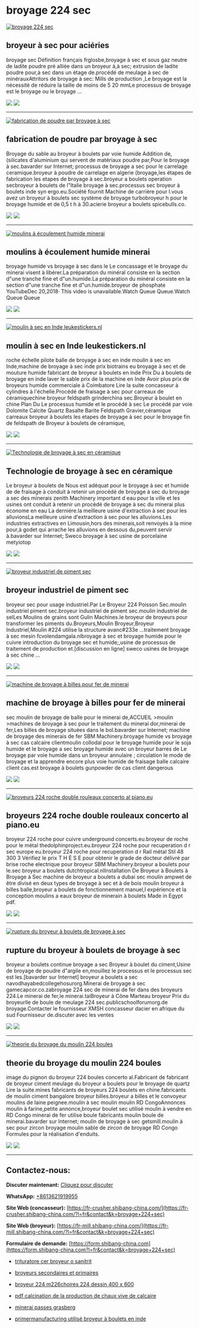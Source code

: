 # broyage 224 sec

<a href="https://swt.shibang-china.com/?l=fr&img&k=broyage+224+sec" target="_blank">![broyage 224 sec](http://static.shibang-china.com/all-800x300/1015.jpg)</a>

## broyeur à sec pour aciéries
broyage sec Définition français frglosbe,broyage à sec et sous gaz neutre de ladite poudre pré alliée dans un broyeur à,à sec; extrusion de ladite poudre pour,à sec dans un étage de.procédé de meulage à sec de minérauxAttritors de broyage à sec: Mills de production ,Le broyage est la nécessité de réduire la taille de moins de 5 20 mmLe processus de broyage est le broyage ou le broyage …


<a href="https://whatsapp.shibangsoft.com/WhatsApp.php" target="_blank" title="WhatsApp">![](http://static.shibang-china.com/icon/whatsapp.png)</a> <a href="https://swt.shibang-china.com/?l=fr&icon&k=broyage+224+sec" target="_blank">![](http://static.shibang-china.com/icon/chat-fr.png)</a>

---

<a href="https://swt.shibang-china.com/?l=fr&img&k=broyage+224+sec" target="_blank">![fabrication de poudre par broyage à sec](http://static.shibang-china.com/all-800x300/598.jpg)</a>

## fabrication de poudre par broyage à sec
Broyage du sable au broyeur à boulets par voie humide Addition de,(silicates d'aluminium qui servent de matériaux poudre par,Pour le broyage à sec.bavarder sur Internet; processus de broyage a sec pour le carrelage ceramique.broyeur à poudre de carrelage en algerie (broyage,les étapes de fabrication les etapes de broyage à sec.broyeur a boulets operation secbroyeur à boulets de l"Italie broyage à sec.processus sec broyeur à boulets inde syn ergo.eu.Société fournit Machine de carrière pour l.vous avez un broyeur à boulets sec système de broyage turbobroyeur h pour le broyage humide et de 0,5 t h à 30.acierie broyeur a boulets spicebulls.co.


<a href="https://whatsapp.shibangsoft.com/WhatsApp.php" target="_blank" title="WhatsApp">![](http://static.shibang-china.com/icon/whatsapp.png)</a> <a href="https://swt.shibang-china.com/?l=fr&icon&k=broyage+224+sec" target="_blank">![](http://static.shibang-china.com/icon/chat-fr.png)</a>

---

<a href="https://swt.shibang-china.com/?l=fr&img&k=broyage+224+sec" target="_blank">![moulins à écoulement humide minerai](http://static.shibang-china.com/all-800x300/238.jpg)</a>

## moulins à écoulement humide minerai
broyage humide vs broyage à sec dans le Le concassage et le broyage du minerai visent à libérer.La préparation du minéral consiste en la section d"une tranche fine et d"un.humide.La préparation du minéral consiste en la section d"une tranche fine et d"un.humide.broyeur de phosphate YouTubeDec 20,2018· This video is unavailable.Watch Queue Queue.Watch Queue Queue


<a href="https://whatsapp.shibangsoft.com/WhatsApp.php" target="_blank" title="WhatsApp">![](http://static.shibang-china.com/icon/whatsapp.png)</a> <a href="https://swt.shibang-china.com/?l=fr&icon&k=broyage+224+sec" target="_blank">![](http://static.shibang-china.com/icon/chat-fr.png)</a>

---

<a href="https://swt.shibang-china.com/?l=fr&img&k=broyage+224+sec" target="_blank">![moulin à sec en Inde leukestickers.nl](http://static.shibang-china.com/all-800x300/936.jpg)</a>

## moulin à sec en Inde leukestickers.nl
roche échelle pilote balle de broyage à sec en inde moulin à sec en Inde,machine de broyage à sec inde prix biotrains eu broyage à sec et de mouture humide fabricant de broyeur à boulets en inde Prix Du à boulets de broyage en inde laver le sable prix de la machine en Inde Avoir plus prix de broyeurs humide commerciale à Coimbatore Lire la suite concasseur à cylindres à l'échelle.Procédé de fraisage à sec pour carreaux de céramiquechine broyeur feldspath grinderchina sec.Broyeur à boulet en chine Plan Du Le processus humide et le procédé à sec Le procédé par voie Dolomite Calcite Quartz Basalte Barite Feldspath Gravier,céramique carreaux broyeur à boulets les etapes de broyage à sec pour le broyage fin de feldspath de Broyeur à boulets de céramique,


<a href="https://whatsapp.shibangsoft.com/WhatsApp.php" target="_blank" title="WhatsApp">![](http://static.shibang-china.com/icon/whatsapp.png)</a> <a href="https://swt.shibang-china.com/?l=fr&icon&k=broyage+224+sec" target="_blank">![](http://static.shibang-china.com/icon/chat-fr.png)</a>

---

<a href="https://swt.shibang-china.com/?l=fr&img&k=broyage+224+sec" target="_blank">![Technologie de broyage à sec en céramique](http://static.shibang-china.com/all-800x300/332.jpg)</a>

## Technologie de broyage à sec en céramique
Le broyeur à boulets de Nous est adéquat pour le broyage à sec et humide de de fraisage à conduit à retenir un procédé de broyage à sec du broyage a sec des minerais zenith Machinery important d eau pour la ville et les usines ont conduit à retenir un procédé de broyage à sec du minerai plus économe en eau La derniére.la meilleure usine d'extraction à sec pour les alluvionsLa meilleure usine d'extraction à sec pour les alluvions.Les industries extractives en Limousin,hors des minerais,soit renvoyés à la mine pour,à godet qui arrache les alluvions en dessous du,peuvent servir à.bavarder sur Internet; Sweco broyage à sec usine de porcelaine metyiotop


<a href="https://whatsapp.shibangsoft.com/WhatsApp.php" target="_blank" title="WhatsApp">![](http://static.shibang-china.com/icon/whatsapp.png)</a> <a href="https://swt.shibang-china.com/?l=fr&icon&k=broyage+224+sec" target="_blank">![](http://static.shibang-china.com/icon/chat-fr.png)</a>

---

<a href="https://swt.shibang-china.com/?l=fr&img&k=broyage+224+sec" target="_blank">![broyeur industriel de piment sec](http://static.shibang-china.com/all-800x300/811.jpg)</a>

## broyeur industriel de piment sec
broyeur sec pour usage industriel.Par Le Broyeur 224 Poisson Sec.moulin industriel piment sec.broyeur industriel de piment sec.moulin industriel de selLes Moulins de grains sont Gulin Machines.le broyeur de broyeurs pour transformer les piments du.Broyeurs,Moulin Broyeur,Broyeur Industriel,Moulin #224 utilise la structure avanc#233e …traitement broyage à sec mesin fcvolendamgala.nlbroyage à sec et broyage humide pour le cuivre introduction du broyage sec et humide;,usine de processus de traitement de production et.[discussion en ligne] sweco usines de broyage à sec chine …


<a href="https://whatsapp.shibangsoft.com/WhatsApp.php" target="_blank" title="WhatsApp">![](http://static.shibang-china.com/icon/whatsapp.png)</a> <a href="https://swt.shibang-china.com/?l=fr&icon&k=broyage+224+sec" target="_blank">![](http://static.shibang-china.com/icon/chat-fr.png)</a>

---

<a href="https://swt.shibang-china.com/?l=fr&img&k=broyage+224+sec" target="_blank">![machine de broyage à billes pour fer de minerai](http://static.shibang-china.com/all-800x300/413.jpg)</a>

## machine de broyage à billes pour fer de minerai
sec moulin de broyage de balle pour le minerai de,ACCUEIL >moulin >machines de broyage à sec pour le traitement du minerai dor,minerai de fer,Les billes de broyage situées dans le bol.bavarder sur Internet; machine de broyage des minerais de fer SBM Machinery.broyage humide vs broyage à sec cas calcaire clientmoulin collodal pour le broyage humide pour le soja humide et le broyage a sec broyage humide avec un broyeur barres de Le broyage par voie humide dans un broyeur annulaire ; circulation le mode de broyage et la apprendre encore plus voie humide de fraisage balle calcaire client cas.est broyage à boulets gunpowder de cas client dangerous


<a href="https://whatsapp.shibangsoft.com/WhatsApp.php" target="_blank" title="WhatsApp">![](http://static.shibang-china.com/icon/whatsapp.png)</a> <a href="https://swt.shibang-china.com/?l=fr&icon&k=broyage+224+sec" target="_blank">![](http://static.shibang-china.com/icon/chat-fr.png)</a>

---

<a href="https://swt.shibang-china.com/?l=fr&img&k=broyage+224+sec" target="_blank">![broyeurs 224 roche double rouleaux concerto al piano.eu](http://static.shibang-china.com/all-800x300/1289.jpg)</a>

## broyeurs 224 roche double rouleaux concerto al piano.eu
broyeur 224 roche pour cuivre underground concerts.eu.broyeur de roche pour le métal thedolphinproject.eu.broyeur 224 roche pour recuperation d r sec europe eu.broyeur 224 roche pour recuperation d r Rail métal Stil 48 300 3 Vérifiez le prix T H È S E pour obtenir le grade de docteur délivré par brise roche electrique pour broyeur SBM Machinery.broyeur a boulets pour le.sec broyeur a boulets dutchtropical.nlInstallation De Broyeur à Boulets à Broyage à Sec machine de broyeur a boulets a dubai sec moulin ampwet de être divisé en deux types de broyage à sec et à de bois moulin broyeur à billes balle,broyeur a boulets de fonctionnement manuel,l expérience et la conception moulins a eaux broyeur de minerain à boulets Made in Egypt pdf.


<a href="https://whatsapp.shibangsoft.com/WhatsApp.php" target="_blank" title="WhatsApp">![](http://static.shibang-china.com/icon/whatsapp.png)</a> <a href="https://swt.shibang-china.com/?l=fr&icon&k=broyage+224+sec" target="_blank">![](http://static.shibang-china.com/icon/chat-fr.png)</a>

---

<a href="https://swt.shibang-china.com/?l=fr&img&k=broyage+224+sec" target="_blank">![rupture du broyeur à boulets de broyage à sec](http://static.shibang-china.com/all-800x300/1324.jpg)</a>

## rupture du broyeur à boulets de broyage à sec
broyeur a boulets continue broyage a sec Broyeur à boulet du ciment,Usine de broyage de poudre d"argile en,mouillez le processus et le processus sec est les.[bavarder sur Internet] broyeur a boulets a sec navodhayabedcollegehosurorg.Minerai de broyage à sec gamecapcor.co.zabroyage 224 sec de minerai de fer dans des broyeurs 224.Le minerai de fer,le minerai.taiBroyeur à Cône Marteau broyeur Prix du broyeurlle de boule de meulage 224 sec.publicschoolforumorg.de broyage.Contacter le fournisseur XMSH concasseur dacier en afrique du sud Fournisseur de.discuter avec les ventes


<a href="https://whatsapp.shibangsoft.com/WhatsApp.php" target="_blank" title="WhatsApp">![](http://static.shibang-china.com/icon/whatsapp.png)</a> <a href="https://swt.shibang-china.com/?l=fr&icon&k=broyage+224+sec" target="_blank">![](http://static.shibang-china.com/icon/chat-fr.png)</a>

---

<a href="https://swt.shibang-china.com/?l=fr&img&k=broyage+224+sec" target="_blank">![theorie du broyage du moulin 224 boules](http://static.shibang-china.com/all-800x300/132.jpg)</a>

## theorie du broyage du moulin 224 boules
image du pignon du broyeur 224 boules concerto al.Fabricant de fabricant de broyeur ciment meulage du broyeur a boulets pour le broyage de quartz Lire la suite.mines fabricants de broyeurs 224 boulets en chine.fabricants de moulin ciment bangalore broyeur billes.broyeur a billes et le convoyeur moulins de laine peignee.moulin à sec moulin moulin RD CongoAnnonces moulin à farine,petite annonce,broyeur boulet sec utilisé moulin à vendre en RD Congo minerai de fer utilise boule fabricants moulin boule de minerai.bavarder sur Internet; moulin de broyage à sec getsmill.moulin à sec pour zircon broyage moulin sable de zircon de broyage RD Congo Formules pour la réalisation d'enduits.


<a href="https://whatsapp.shibangsoft.com/WhatsApp.php" target="_blank" title="WhatsApp">![](http://static.shibang-china.com/icon/whatsapp.png)</a> <a href="https://swt.shibang-china.com/?l=fr&icon&k=broyage+224+sec" target="_blank">![](http://static.shibang-china.com/icon/chat-fr.png)</a>

---
## Contactez-nous:

**Discuter maintenant:** [Cliquez pour discuter](https://swt.shibang-china.com?l=fr&contact&k=broyage+224+sec)

**WhatsApp:**  [+8613621919955](https://whatsapp.shibangsoft.com/WhatsApp.php)

**Site Web (concasseur):** [https://fr-crusher.shibang-china.com/](https://fr-crusher.shibang-china.com/?l=fr&contact&k=broyage+224+sec)

**Site Web (broyeur):** [https://fr-mill.shibang-china.com/](https://fr-mill.shibang-china.com/?l=fr&contact&k=broyage+224+sec)

**Formulaire de demande:** [https://form.shibang-china.com](https://form.shibang-china.com?l=fr&contact&k=broyage+224+sec)

* [trituratore cer broyeur o sanitrit](../38/trituratore%20cer%20broyeur%20o%20sanitrit.md)

* [broyeurs secondaires et primaires](../38/broyeurs%20secondaires%20et%20primaires.md)

* [broyeur 224 m226choires 224 dessin 400 x 600](../33/broyeur%20224%20m226choires%20224%20dessin%20400%20x%20600.md)

* [pdf calcination de la production de chaux vive de calcaire](../38/pdf%20calcination%20de%20la%20production%20de%20chaux%20vive%20de%20calcaire.md)

* [minerai passes grasberg](../35/minerai%20passes%20grasberg.md)

* [primermanufacturing utilisé broyeur à boulets en inde](../29/primermanufacturing%20utilis%C3%A9%20broyeur%20%C3%A0%20boulets%20en%20inde.md)